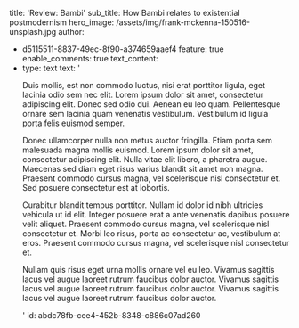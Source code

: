 title: 'Review: Bambi'
sub_title: How Bambi relates to existential postmodernism
hero_image: /assets/img/frank-mckenna-150516-unsplash.jpg
author:
  - d5115511-8837-49ec-8f90-a374659aaef4
feature: true
enable_comments: true
text_content:
  - 
    type: text
    text: '<p>Duis mollis, est non commodo luctus, nisi erat porttitor ligula, eget lacinia odio sem nec elit. Lorem ipsum dolor sit amet, consectetur adipiscing elit. Donec sed odio dui. Aenean eu leo quam. Pellentesque ornare sem lacinia quam venenatis vestibulum. Vestibulum id ligula porta felis euismod semper.</p><p>Donec ullamcorper nulla non metus auctor fringilla. Etiam porta sem malesuada magna mollis euismod. Lorem ipsum dolor sit amet, consectetur adipiscing elit. Nulla vitae elit libero, a pharetra augue. Maecenas sed diam eget risus varius blandit sit amet non magna. Praesent commodo cursus magna, vel scelerisque nisl consectetur et. Sed posuere consectetur est at lobortis.</p><p>Curabitur blandit tempus porttitor. Nullam id dolor id nibh ultricies vehicula ut id elit. Integer posuere erat a ante venenatis dapibus posuere velit aliquet. Praesent commodo cursus magna, vel scelerisque nisl consectetur et. Morbi leo risus, porta ac consectetur ac, vestibulum at eros. Praesent commodo cursus magna, vel scelerisque nisl consectetur et.</p><p>Nullam quis risus eget urna mollis ornare vel eu leo. Vivamus sagittis lacus vel augue laoreet rutrum faucibus dolor auctor. Vivamus sagittis lacus vel augue laoreet rutrum faucibus dolor auctor. Vivamus sagittis lacus vel augue laoreet rutrum faucibus dolor auctor.</p>'
id: abdc78fb-cee4-452b-8348-c886c07ad260
